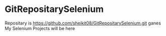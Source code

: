 # GitRepositarySelenium
Repositary is https://github.com/sheikit08/GitRepositarySelenium.git
ganes
My Selenium Projects will be here

